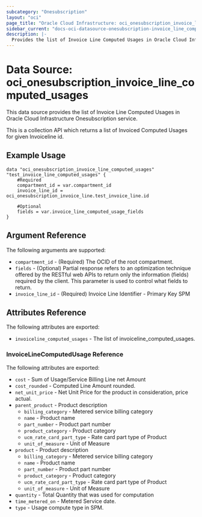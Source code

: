 ```yaml
---
subcategory: "Onesubscription"
layout: "oci"
page_title: "Oracle Cloud Infrastructure: oci_onesubscription_invoice_line_computed_usages"
sidebar_current: "docs-oci-datasource-onesubscription-invoice_line_computed_usages"
description: |-
  Provides the list of Invoice Line Computed Usages in Oracle Cloud Infrastructure Onesubscription service
---
```


# Data Source: oci_onesubscription_invoice_line_computed_usages
This data source provides the list of Invoice Line Computed Usages in Oracle Cloud Infrastructure Onesubscription service.

This is a collection API which returns a list of Invoiced Computed Usages for given Invoiceline id.


## Example Usage

```hcl
data "oci_onesubscription_invoice_line_computed_usages" "test_invoice_line_computed_usages" {
	#Required
	compartment_id = var.compartment_id
	invoice_line_id = oci_onesubscription_invoice_line.test_invoice_line.id

	#Optional
	fields = var.invoice_line_computed_usage_fields
}
```

## Argument Reference

The following arguments are supported:

* `compartment_id` - (Required) The OCID of the root compartment.
* `fields` - (Optional) Partial response refers to an optimization technique offered by the RESTful web APIs to return only the information  (fields) required by the client. This parameter is used to control what fields to return. 
* `invoice_line_id` - (Required) Invoice Line Identifier - Primary Key SPM 


## Attributes Reference

The following attributes are exported:

* `invoiceline_computed_usages` - The list of invoiceline_computed_usages.

### InvoiceLineComputedUsage Reference

The following attributes are exported:

* `cost` - Sum of Usage/Service Billing Line net Amount 
* `cost_rounded` - Computed Line Amount rounded. 
* `net_unit_price` - Net Unit Price for the product in consideration, price actual. 
* `parent_product` - Product description 
	* `billing_category` - Metered service billing category 
	* `name` - Product name 
	* `part_number` - Product part number 
	* `product_category` - Product category 
	* `ucm_rate_card_part_type` - Rate card part type of Product 
	* `unit_of_measure` - Unit of Measure 
* `product` - Product description 
	* `billing_category` - Metered service billing category 
	* `name` - Product name 
	* `part_number` - Product part number 
	* `product_category` - Product category 
	* `ucm_rate_card_part_type` - Rate card part type of Product 
	* `unit_of_measure` - Unit of Measure 
* `quantity` - Total Quantity that was used for computation 
* `time_metered_on` - Metered Service date. 
* `type` - Usage compute type in SPM. 

